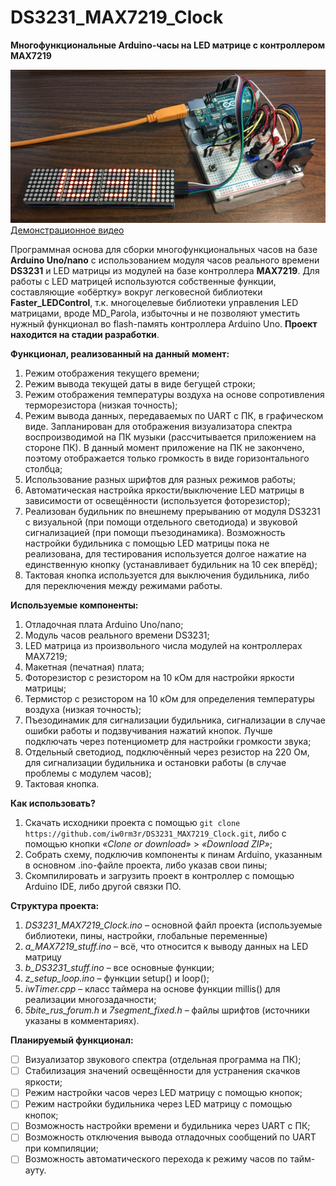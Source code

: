 # DS3231_MAX7219_Clock
**Многофункциональные Arduino-часы на LED матрице с контроллером MAX7219**

![DS3231_MAX7219_Clock](https://raw.githubusercontent.com/iw0rm3r/DS3231_MAX7219_Clock/master/photo.jpg)
[Демонстрационное видео](https://youtu.be/-j2KcqIpfdY)

Программная основа для сборки многофункциональных часов на базе **Arduino Uno/nano** с использованием модуля часов реального времени **DS3231** и LED матрицы из модулей на базе контроллера **MAX7219**. Для работы с LED матрицей используются собственные функции, составляющие «обёртку» вокруг легковесной библиотеки **Faster_LEDControl**, т.к. многоцелевые библиотеки управления LED матрицами, вроде MD_Parola, избыточны и не позволяют уместить нужный функционал во flash-память контроллера Arduino Uno. **Проект находится на стадии разработки**.

**Функционал, реализованный на данный момент:**
1.	Режим отображения текущего времени;
2.	Режим вывода текущей даты в виде бегущей строки;
3.	Режим отображения температуры воздуха на основе сопротивления терморезистора (низкая точность);
4.	Режим вывода данных, передаваемых по UART с ПК, в графическом виде. Запланирован для отображения визуализатора спектра воспроизводимой на ПК музыки (рассчитывается приложением на стороне ПК). В данный момент приложение на ПК не закончено, поэтому отображается только громкость в виде горизонтального столбца;
5.	Использование разных шрифтов для разных режимов работы;
6.	Автоматическая настройка яркости/выключение LED матрицы в зависимости от освещённости (используется фоторезистор);
7.	Реализован будильник по внешнему прерыванию от модуля DS3231 с визуальной (при помощи отдельного светодиода) и звуковой сигнализацией (при помощи пъезодинамика). Возможность настройки будильника с помощью LED матрицы пока не реализована, для тестирования используется долгое нажатие на единственную кнопку (устанавливает будильник на 10 сек вперёд);
8.	Тактовая кнопка используется для выключения будильника, либо для переключения между режимами работы.

**Используемые компоненты:**
1.	Отладочная плата Arduino Uno/nano;
2.	Модуль часов реального времени DS3231;
3.	LED матрица из произвольного числа модулей на контроллерах MAX7219;
4.	Макетная (печатная) плата;
5.	Фоторезистор c резистором на 10 кОм для настройки яркости матрицы; 
6.	Термистор c резистором на 10 кОм для определения температуры воздуха (низкая точность);
7.	Пъезодинамик для сигнализации будильника, сигнализации в случае ошибки работы и подзвучивания нажатий кнопок. Лучше подключать через потенциометр для настройки громкости звука;
8.	Отдельный светодиод, подключённый через резистор на 220 Ом, для сигнализации будильника и остановки работы (в случае проблемы с модулем часов);
9.	Тактовая кнопка.

**Как использовать?**
1.	Скачать исходники проекта с помощью `git clone https://github.com/iw0rm3r/DS3231_MAX7219_Clock.git`, либо с помощью кнопки *«Clone or download»* > *«Download ZIP»*;
2.	Собрать схему, подключив компоненты к пинам Arduino, указанным в основном .ino-файле проекта, либо указав свои пины;
3.	Скомпилировать и загрузить проект в контроллер с помощью Arduino IDE, либо другой связки ПО.

**Структура проекта:**
1.	*DS3231_MAX7219_Clock.ino* – основной файл проекта (используемые библиотеки, пины, настройки, глобальные переменные)
2.	*a_MAX7219_stuff.ino* – всё, что относится к выводу данных на LED матрицу
3.	*b_DS3231_stuff.ino* – все основные функции;
4.	*z_setup_loop.ino* – функции setup() и loop();
5.	*iwTimer.cpp* – класс таймера на основе функции millis() для реализации многозадачности;
6.	*5bite_rus_forum.h* и *7segment_fixed.h* – файлы шрифтов (источники указаны в комментариях).

**Планируемый функционал:**  
- [ ]	Визуализатор звукового спектра (отдельная программа на ПК);  
- [ ]	Стабилизация значений освещённости для устранения скачков яркости;  
- [ ]	Режим настройки часов через LED матрицу с помощью кнопок;  
- [ ]	Режим настройки будильника через LED матрицу с помощью кнопок;  
- [ ]	Возможность настройки времени и будильника через UART с ПК;  
- [ ]	Возможность отключения вывода отладочных сообщений по UART при компиляции;  
- [ ]	Возможность автоматического перехода к режиму часов по тайм-ауту.  
